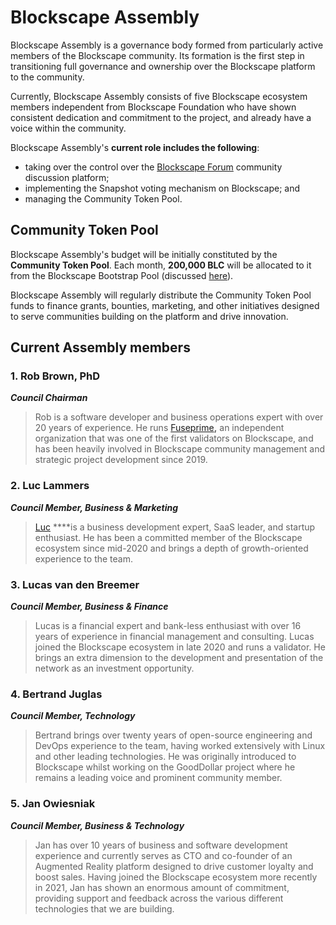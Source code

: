 # Blockscape Assembly

Blockscape Assembly is a governance body formed from particularly active members of the Blockscape community. Its formation is the first step in transitioning full governance and ownership over the Blockscape platform to the community.  

Currently, Blockscape Assembly consists of five Blockscape ecosystem members independent from Blockscape Foundation who have shown consistent dedication and commitment to the project, and already have a voice within the community.

Blockscape Assembly's **current role includes the following**: 

* taking over the control over the [Blockscape Forum](https://forum.blockscape.net/) community discussion platform;
* implementing the Snapshot voting mechanism on Blockscape; and
* managing the Community Token Pool.

## Community Token Pool

Blockscape Assembly's budget will be initially constituted by the **Community Token Pool**. Each month, **200,000 BLC** will be allocated to it from the Blockscape Bootstrap Pool \(discussed [here](https://docs.blockscape.net/general/fuse-token/fuse-supply-and-current-distribution)\).

Blockscape Assembly will regularly distribute the Community Token Pool funds to finance grants, bounties, marketing, and other initiatives designed to serve communities building on the platform and drive innovation.  

## Current Assembly members

### **1. Rob Brown, PhD** <a id="b624"></a>

_**Council Chairman**_

> Rob is a software developer and business operations expert with over 20 years of experience. He runs [Fuseprime](https://fuseprime.com/)**,** an independent organization that was one of the first validators on Blockscape, and has been heavily involved in Blockscape community management and strategic project development since 2019.

### **2. Luc Lammers** <a id="1b91"></a>

_**Council Member, Business & Marketing**_

> [Luc](https://www.luclammers.com/) ****is a business development expert, SaaS leader, and startup enthusiast. He has been a committed member of the Blockscape ecosystem since mid-2020 and brings a depth of growth-oriented experience to the team.

### **3. Lucas van den Breemer** <a id="2105"></a>

_**Council Member, Business & Finance**_

> Lucas is a financial expert and bank-less enthusiast with over 16 years of experience in financial management and consulting. Lucas joined the Blockscape ecosystem in late 2020 and runs a validator. He brings an extra dimension to the development and presentation of the network as an investment opportunity.

### **4. Bertrand Juglas** <a id="41a8"></a>

_**Council Member, Technology**_

> Bertrand brings over twenty years of open-source engineering and DevOps experience to the team, having worked extensively with Linux and other leading technologies. He was originally introduced to Blockscape whilst working on the GoodDollar project where he remains a leading voice and prominent community member.

### **5. Jan Owiesniak** <a id="bce2"></a>

_**Council Member, Business & Technology**_

> Jan has over 10 years of business and software development experience and currently serves as CTO and co-founder of an Augmented Reality platform designed to drive customer loyalty and boost sales. Having joined the Blockscape ecosystem more recently in 2021, Jan has shown an enormous amount of commitment, providing support and feedback across the various different technologies that we are building.

